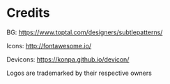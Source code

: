 # Credits

BG: https://www.toptal.com/designers/subtlepatterns/

Icons: http://fontawesome.io/

Devicons: https://konpa.github.io/devicon/

Logos are trademarked by their respective owners